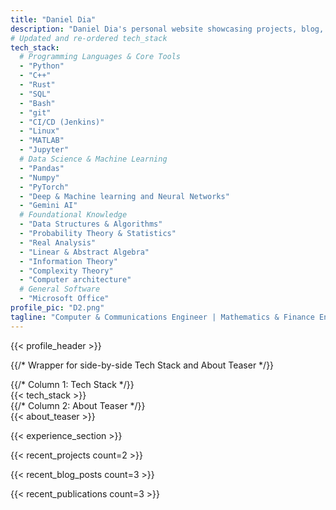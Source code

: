 ```yaml
---
title: "Daniel Dia"
description: "Daniel Dia's personal website showcasing projects, blog, and professional profile."
# Updated and re-ordered tech_stack
tech_stack:
  # Programming Languages & Core Tools
  - "Python"
  - "C++"
  - "Rust"
  - "SQL"
  - "Bash"
  - "git"
  - "CI/CD (Jenkins)"
  - "Linux"
  - "MATLAB"
  - "Jupyter"
  # Data Science & Machine Learning
  - "Pandas"
  - "Numpy"
  - "PyTorch"
  - "Deep & Machine learning and Neural Networks"
  - "Gemini AI"
  # Foundational Knowledge
  - "Data Structures & Algorithms"
  - "Probability Theory & Statistics"
  - "Real Analysis"
  - "Linear & Abstract Algebra"
  - "Information Theory"
  - "Complexity Theory"
  - "Computer architecture"
  # General Software
  - "Microsoft Office"
profile_pic: "D2.png"
tagline: "Computer & Communications Engineer | Mathematics & Finance Enthusiast"
---
```


{{< profile_header >}}

{{/* Wrapper for side-by-side Tech Stack and About Teaser */}}
<div class="container mx-auto px-4 md:px-6">
  <div class="md:flex md:flex-row md:space-x-8 items-start mb-12 md:mb-16">
      {{/* Column 1: Tech Stack */}}
      <div class="md:w-1/2 mb-8 md:mb-0">
          {{< tech_stack >}}
      </div>
      {{/* Column 2: About Teaser */}}
      <div class="md:w-1/2">
          {{< about_teaser >}}
      </div>
  </div>
</div>

{{< experience_section >}}

{{< recent_projects count=2 >}}

{{< recent_blog_posts count=3 >}}

{{< recent_publications count=3 >}}

